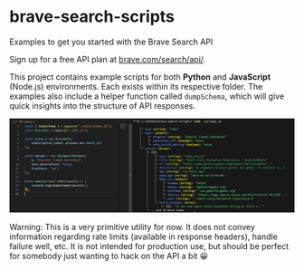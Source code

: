# brave-search-scripts
Examples to get you started with the Brave Search API

Sign up for a free API plan at [brave.com/search/api/](https://brave.com/search/api/).

This project contains example scripts for both **Python** and **JavaScript** (Node.js) environments. Each exists within its respective folder. The examples also include a helper function called `dumpSchema`, which will give quick insights into the structure of API responses.

![dumpSchema](dumpschema.png "Example of dumbSchema useed on news results")

Warning: This is a very primitive utility for now. It does not convey information regarding rate limits (available in response headers), handle failure well, etc. It is not intended for production use, but should be perfect for somebody just wanting to hack on the API a bit 😀